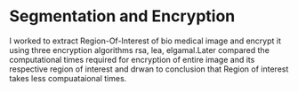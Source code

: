 # Segmentation and Encryption

I worked to extract  Region-Of-Interest of bio medical image and encrypt it using three encryption algorithms rsa, lea, elgamal.Later compared the computational times required for encryption of entire image and its respective region of interest and drwan to conclusion that Region of interest takes less compuataional times. 

